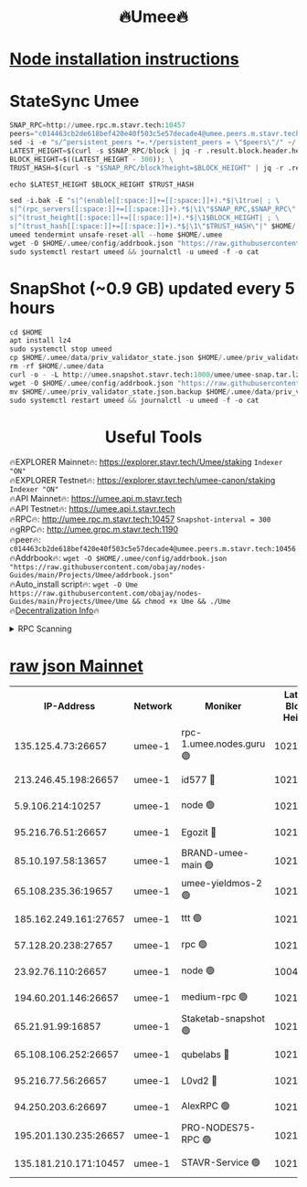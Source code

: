 <h1 align="center"> 🔥Umee🔥</h1>


[Node installation instructions](https://github.com/obajay/nodes-Guides/tree/main/Projects/Umee)
=
# StateSync Umee
```python
SNAP_RPC=http://umee.rpc.m.stavr.tech:10457
peers="c014463cb2de618bef420e40f503c5e57decade4@umee.peers.m.stavr.tech:10456"
sed -i -e "s/^persistent_peers *=.*/persistent_peers = \"$peers\"/" ~/.umee/config/config.toml
LATEST_HEIGHT=$(curl -s $SNAP_RPC/block | jq -r .result.block.header.height); \
BLOCK_HEIGHT=$((LATEST_HEIGHT - 300)); \
TRUST_HASH=$(curl -s "$SNAP_RPC/block?height=$BLOCK_HEIGHT" | jq -r .result.block_id.hash)

echo $LATEST_HEIGHT $BLOCK_HEIGHT $TRUST_HASH

sed -i.bak -E "s|^(enable[[:space:]]+=[[:space:]]+).*$|\1true| ; \
s|^(rpc_servers[[:space:]]+=[[:space:]]+).*$|\1\"$SNAP_RPC,$SNAP_RPC\"| ; \
s|^(trust_height[[:space:]]+=[[:space:]]+).*$|\1$BLOCK_HEIGHT| ; \
s|^(trust_hash[[:space:]]+=[[:space:]]+).*$|\1\"$TRUST_HASH\"|" $HOME/.umee/config/config.toml
umeed tendermint unsafe-reset-all --home $HOME/.umee
wget -O $HOME/.umee/config/addrbook.json "https://raw.githubusercontent.com/obajay/nodes-Guides/main/Projects/Umee/addrbook.json"
sudo systemctl restart umeed && journalctl -u umeed -f -o cat
```
# SnapShot (~0.9 GB) updated every 5 hours
```python
cd $HOME
apt install lz4
sudo systemctl stop umeed
cp $HOME/.umee/data/priv_validator_state.json $HOME/.umee/priv_validator_state.json.backup
rm -rf $HOME/.umee/data
curl -o - -L http://umee.snapshot.stavr.tech:1000/umee/umee-snap.tar.lz4 | lz4 -c -d - | tar -x -C $HOME/.umee --strip-components 2
wget -O $HOME/.umee/config/addrbook.json "https://raw.githubusercontent.com/obajay/nodes-Guides/main/Projects/Umee/addrbook.json"
mv $HOME/.umee/priv_validator_state.json.backup $HOME/.umee/data/priv_validator_state.json
sudo systemctl restart umeed && journalctl -u umeed -f -o cat
```
 <h1 align="center"> Useful Tools</h1>

🔥EXPLORER Mainnet🔥:      https://explorer.stavr.tech/Umee/staking             `Indexer "ON"` \
🔥EXPLORER Testnet🔥:        https://explorer.stavr.tech/umee-canon/staking      `Indexer "ON"` \
🔥API Mainnet🔥:                   https://umee.api.m.stavr.tech \
🔥API Testnet🔥:                     https://umee.api.t.stavr.tech \
🔥RPC🔥:                                   http://umee.rpc.m.stavr.tech:10457                     `Snapshot-interval = 300` \
🔥gRPC🔥:                              http://umee.grpc.m.stavr.tech:1190 \
🔥peer🔥:                     `c014463cb2de618bef420e40f503c5e57decade4@umee.peers.m.stavr.tech:10456` \
🔥Addrbook🔥:    ```wget -O $HOME/.umee/config/addrbook.json "https://raw.githubusercontent.com/obajay/nodes-Guides/main/Projects/Umee/addrbook.json"``` \
🔥Auto_install script🔥: ```wget -O Ume https://raw.githubusercontent.com/obajay/nodes-Guides/main/Projects/Umee/Ume && chmod +x Ume && ./Ume``` \
🔥[Decentralization Info](https://github.com/obajay/StateSync-snapshots/tree/main/Projects/Umee/Decentralization)🔥

<details>
<summary>RPC Scanning</summary>

<h2 align="center"> We scan nodes in real time every 4 hours. And we provide the final result of RPC endpoints.
We cannot influence the operation of these nodes in any way. </h2>


```python
If Voting Power is higher than 0 --> then the Node is a validator of the network and may be subject to attack and be a potential threat to the chain.
```
```python
We marked such validators with a red symbol
```

</details>

[raw json Mainnet](https://rpc-check.umeem.stavr.tech/umeem/rpc-umeem-result.json)
=



<table><tr><th>IP-Address</th><th>Network</th><th>Moniker</th><th>Latest Block Height</th><th>Earliest Block Height</th><th>Catching Up</th><th>Tx Index</th><th>Voting Power</th><th>Scan Time</th></tr><tr><td>135.125.4.73:26657</td><td>umee-1</td><td>rpc-1.umee.nodes.guru 🟢</td><td>10213610</td><td>5167386</td><td>False</td><td>on</td><td>0</td><td>2024-01-20T00:18:58.885271393UTC</td></tr><tr><td>213.246.45.198:26657</td><td>umee-1</td><td>id577 🔴</td><td>10213595</td><td>7100001</td><td>False</td><td>on</td><td>35100605</td><td>2024-01-20T00:17:28.756876342UTC</td></tr><tr><td>5.9.106.214:10257</td><td>umee-1</td><td>node 🟢</td><td>10213606</td><td>7942001</td><td>False</td><td>on</td><td>0</td><td>2024-01-20T00:18:31.219376410UTC</td></tr><tr><td>95.216.76.51:26657</td><td>umee-1</td><td>Egozit 🔴</td><td>10213610</td><td>8262001</td><td>False</td><td>off</td><td>38302889</td><td>2024-01-20T00:18:56.461547287UTC</td></tr><tr><td>85.10.197.58:13657</td><td>umee-1</td><td>BRAND-umee-main 🟢</td><td>10213598</td><td>8427832</td><td>False</td><td>on</td><td>0</td><td>2024-01-20T00:17:46.546002897UTC</td></tr><tr><td>65.108.235.36:19657</td><td>umee-1</td><td>umee-yieldmos-2 🟢</td><td>10213588</td><td>9575548</td><td>False</td><td>on</td><td>0</td><td>2024-01-20T00:16:49.523793445UTC</td></tr><tr><td>185.162.249.161:27657</td><td>umee-1</td><td>ttt 🟢</td><td>10213602</td><td>9733423</td><td>False</td><td>on</td><td>0</td><td>2024-01-20T00:18:14.382065582UTC</td></tr><tr><td>57.128.20.238:27657</td><td>umee-1</td><td>rpc 🟢</td><td>10213607</td><td>9880933</td><td>False</td><td>on</td><td>0</td><td>2024-01-20T00:18:39.667815866UTC</td></tr><tr><td>23.92.76.110:26657</td><td>umee-1</td><td>node 🟢</td><td>10046600</td><td>9953901</td><td>False</td><td>on</td><td>0</td><td>2024-01-20T00:19:41.738798181UTC</td></tr><tr><td>194.60.201.146:26657</td><td>umee-1</td><td>medium-rpc 🟢</td><td>10212386</td><td>9984137</td><td>False</td><td>on</td><td>0</td><td>2024-01-20T00:17:39.605186736UTC</td></tr><tr><td>65.21.91.99:16857</td><td>umee-1</td><td>Staketab-snapshot 🟢</td><td>10213600</td><td>9992001</td><td>False</td><td>off</td><td>0</td><td>2024-01-20T00:17:59.568991072UTC</td></tr><tr><td>65.108.106.252:26657</td><td>umee-1</td><td>qubelabs 🔴</td><td>10213598</td><td>10042989</td><td>False</td><td>on</td><td>36770352</td><td>2024-01-20T00:17:46.906252109UTC</td></tr><tr><td>95.216.77.56:26657</td><td>umee-1</td><td>L0vd2 🔴</td><td>10213614</td><td>10113614</td><td>False</td><td>off</td><td>37419161</td><td>2024-01-20T00:19:20.345062372UTC</td></tr><tr><td>94.250.203.6:26697</td><td>umee-1</td><td>AlexRPC 🟢</td><td>10213597</td><td>10132001</td><td>False</td><td>on</td><td>0</td><td>2024-01-20T00:17:40.074087300UTC</td></tr><tr><td>195.201.130.235:26657</td><td>umee-1</td><td>PRO-NODES75-RPC 🟢</td><td>10213605</td><td>10190089</td><td>False</td><td>on</td><td>0</td><td>2024-01-20T00:18:26.894224446UTC</td></tr><tr><td>135.181.210.171:10457</td><td>umee-1</td><td>STAVR-Service 🟢</td><td>10213612</td><td>10211001</td><td>False</td><td>on</td><td>0</td><td>2024-01-20T00:19:09.630504607UTC</td></tr></table>
